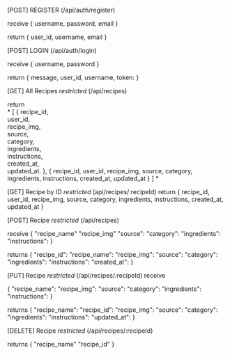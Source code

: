 [POST] REGISTER (/api/auth/register)

  receive
{
  username,
  password,
  email
}

return {
  user_id,
  username,
  email
}

[POST] LOGIN (/api/auth/login)

  receive
{
  username,
  password
}

return {
  message,
  user_id,
  username,
  token:
}

[GET] All Recipes *restricted* (/api/recipes)

return   
*
[
    {
       recipe_id,  
       user_id,  
       recipe_img,  
       source,  
       category,  
       ingredients,  
       instructions,  
       created_at,  
       updated_at. 
    },
    {
       recipe_id,
       user_id,
       recipe_img,
       source,
       category,
       ingredients,
       instructions,
       created_at,
       updated_at
    }
]
*
  
[GET] Recipe by ID *restricted* (api/recipes/:recipeId)
return
 {
   recipe_id,
   user_id,
   recipe_img,
   source,
   category,
   ingredients,
   instructions,
   created_at,
   updated_at
 }

[POST] Recipe *restricted* (/api/recipes)

receive 
{
    "recipe_name"
    "recipe_img"
    "source":
    "category": 
    "ingredients": 
    "instructions": 
}

returns
{
    "recipe_id":
    "recipe_name":
    "recipe_img": 
    "source": 
    "category": 
    "ingredients": 
    "instructions": 
    "created_at": 
}

[PUT] Recipe *restricted* (/api/recipes/:recipeId)
receive 

{
    "recipe_name":
    "recipe_img":
    "source":
    "category": 
    "ingredients": 
    "instructions": 
}

returns
{
    "recipe_name":
    "recipe_id":
    "recipe_img": 
    "source": 
    "category": 
    "ingredients": 
    "instructions": 
    "updated_at": 
}


[DELETE] Recipe *restricted* (/api/recipes/:recipeId)

returns
{
  "recipe_name"
  "recipe_id"
}
